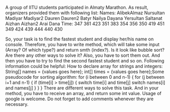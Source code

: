 A group of IITU students participated in Almaty Marathon. As result, organizers provided them with following list:
Names:
AlibekAlmaz
Nursultan
Madiyar
Madiyar2
Dauren
Dauren2
Batyr
Nailya
Dayana
Yersultan
Saltanat
Aizhan
Aizhan2
Arai
Dana
Time: 347 361
423 351 383
354 356
350 419 451
349 424
439 444
440 430

So, your task is to find the fastest student and display her/his name on console. Therefore, you have to write method, which will take some input (Array? Of which type?) and return smth (index?). Is it look like bubble sort? Are there any other ways to solve it? Also, you have to sort them out.
And then you have to try to find the second fastest student and so on.
Following information could be helpful:
How to declare array for strings and integers:
String[] names = {values goes here};
int[] times = {values goes here};Some pseudocode for sorting algorithm:
for (i between 0 and n-1) {
     for (j between i+1 and n-1) {
          if (time[i] > time[j]) {
               switch time[i] and time[j]
               switch names[i] and names[j]
          }
} }
There are different ways to solve this task.
And in your method, you have to receive an array, and return some int value. Usage of google is welcome. Do not forget to add comments whenever they are necessary.
